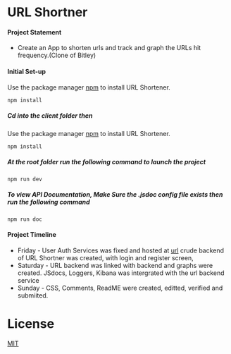 # URL Shortner
#### Project Statement
- Create an App to shorten urls and track and graph the URLs hit frequency.(Clone of Bitley)
#### Initial Set-up
Use the package manager [npm](http://npmjs.com/) to install URL Shortener.
```npm
npm install
```
##### Cd into the client folder then
Use the package manager [npm](http://npmjs.com/) to install URL Shortener.
```npm
npm install
```
##### At the root folder run the following command to launch the project
```npm
npm run dev
```
##### To view API Documentation, Make Sure the .jsdoc config file exists then run the following command
```npm
npm run doc
```
#### Project Timeline
- Friday - User Auth Services was fixed and hosted at [url](https://auth-services-aden.herokuapp.com/) crude backend of URL Shortner was created, with login and register screen, 
- Saturday - URL backend was linked with backend and graphs were created. JSdocs, Loggers, Kibana was intergrated with the url backend service
- Sunday - CSS, Comments, ReadME were created, editted, verified and submiited.

# License
[MIT](https://choosealicense.com/licenses/mit/)